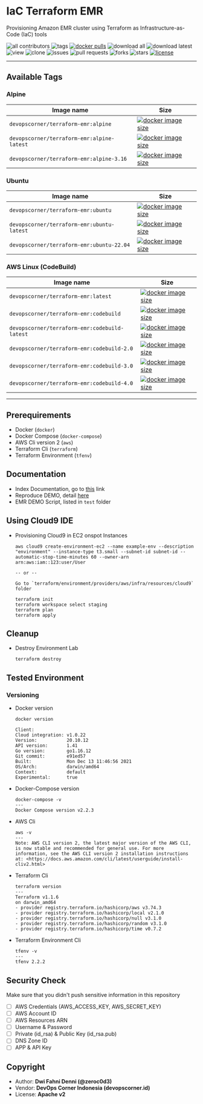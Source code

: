 # IaC Terraform EMR

Provisioning Amazon EMR cluster using Terraform as Infrastructure-as-Code (IaC) tools

![all contributors](https://img.shields.io/github/contributors/devopscorner/iac-terraform-emr)
![tags](https://img.shields.io/github/v/tag/devopscorner/iac-terraform-emr?sort=semver)
[![docker pulls](https://img.shields.io/docker/pulls/devopscorner/terraform-emr.svg)](https://hub.docker.com/r/devopscorner/terraform-emr/)
![download all](https://img.shields.io/github/downloads/devopscorner/iac-terraform-emr/total.svg)
![download latest](https://img.shields.io/github/downloads/devopscorner/iac-terraform-emr/2.3.0/total)
![view](https://views.whatilearened.today/views/github/devopscorner/iac-terraform-emr.svg)
![clone](https://img.shields.io/badge/dynamic/json?color=success&label=clone&query=count&url=https://github.com/devopscorner/iac-terraform-emr/blob/master/clone.json?raw=True&logo=github)
![issues](https://img.shields.io/github/issues/devopscorner/iac-terraform-emr)
![pull requests](https://img.shields.io/github/issues-pr/devopscorner/iac-terraform-emr)
![forks](https://img.shields.io/github/forks/devopscorner/iac-terraform-emr)
![stars](https://img.shields.io/github/stars/devopscorner/iac-terraform-emr)
[![license](https://img.shields.io/github/license/devopscorner/iac-terraform-emr)](https://img.shields.io/github/license/devopscorner/iac-terraform-emr)

---

## Available Tags

### Alpine

| Image name | Size |
|------------|------|
| `devopscorner/terraform-emr:alpine` | [![docker image size](https://img.shields.io/docker/image-size/devopscorner/terraform-emr/alpine.svg?label=Image%20size&logo=docker)](https://hub.docker.com/repository/docker/devopscorner/terraform-emr/tags?page=1&ordering=last_updated&name=alpine) |
| `devopscorner/terraform-emr:alpine-latest` | [![docker image size](https://img.shields.io/docker/image-size/devopscorner/terraform-emr/alpine-latest.svg?label=Image%20size&logo=docker)](https://hub.docker.com/repository/docker/devopscorner/terraform-emr/tags?page=1&ordering=last_updated&name=alpine-latest) |
| `devopscorner/terraform-emr:alpine-3.16` | [![docker image size](https://img.shields.io/docker/image-size/devopscorner/terraform-emr/alpine-3.16.svg?label=Image%20size&logo=docker)](https://hub.docker.com/repository/docker/devopscorner/terraform-emr/tags?page=1&ordering=last_updated&name=alpine-3.16) |

### Ubuntu

| Image name | Size |
|------------|------|
| `devopscorner/terraform-emr:ubuntu` | [![docker image size](https://img.shields.io/docker/image-size/devopscorner/terraform-emr/ubuntu.svg?label=Image%20size&logo=docker)](https://hub.docker.com/repository/docker/devopscorner/terraform-emr/tags?page=1&ordering=last_updated&name=ubuntu) |
| `devopscorner/terraform-emr:ubuntu-latest` | [![docker image size](https://img.shields.io/docker/image-size/devopscorner/terraform-emr/ubuntu-latest.svg?label=Image%20size&logo=docker)](https://hub.docker.com/repository/docker/devopscorner/terraform-emr/tags?page=1&ordering=last_updated&name=ubuntu-latest) |
| `devopscorner/terraform-emr:ubuntu-22.04` | [![docker image size](https://img.shields.io/docker/image-size/devopscorner/terraform-emr/ubuntu-22.04.svg?label=Image%20size&logo=docker)](https://hub.docker.com/repository/docker/devopscorner/terraform-emr/tags?page=1&ordering=last_updated&name=ubuntu-22.04) |

### AWS Linux (CodeBuild)

| Image name | Size |
|------------|------|
| `devopscorner/terraform-emr:latest`           | [![docker image size](https://img.shields.io/docker/image-size/devopscorner/terraform-emr/latest.svg?label=Image%20size&logo=docker)](https://hub.docker.com/repository/docker/devopscorner/terraform-emr/tags?page=1&ordering=last_updated&name=latest) |
| `devopscorner/terraform-emr:codebuild`        | [![docker image size](https://img.shields.io/docker/image-size/devopscorner/terraform-emr/codebuild.svg?label=Image%20size&logo=docker)](https://hub.docker.com/repository/docker/devopscorner/terraform-emr/tags?page=1&ordering=last_updated&name=codebuild) |
| `devopscorner/terraform-emr:codebuild-latest` | [![docker image size](https://img.shields.io/docker/image-size/devopscorner/terraform-emr/codebuild-latest.svg?label=Image%20size&logo=docker)](https://hub.docker.com/repository/docker/devopscorner/terraform-emr/tags?page=1&ordering=last_updated&name=codebuild-latest) |
| `devopscorner/terraform-emr:codebuild-2.0`    | [![docker image size](https://img.shields.io/docker/image-size/devopscorner/terraform-emr/codebuild-2.0.svg?label=Image%20size&logo=docker)](https://hub.docker.com/repository/docker/devopscorner/terraform-emr/tags?page=1&ordering=last_updated&name=codebuild-2.0) |
| `devopscorner/terraform-emr:codebuild-3.0`    | [![docker image size](https://img.shields.io/docker/image-size/devopscorner/terraform-emr/codebuild-3.0.svg?label=Image%20size&logo=docker)](https://hub.docker.com/repository/docker/devopscorner/terraform-emr/tags?page=1&ordering=last_updated&name=codebuild-3.0) |
| `devopscorner/terraform-emr:codebuild-4.0`    | [![docker image size](https://img.shields.io/docker/image-size/devopscorner/terraform-emr/codebuild-4.0.svg?label=Image%20size&logo=docker)](https://hub.docker.com/repository/docker/devopscorner/terraform-emr/tags?page=1&ordering=last_updated&name=codebuild-4.0) |

---

## Prerequirements

- Docker (`docker`)
- Docker Compose (`docker-compose`)
- AWS Cli version 2 (`aws`)
- Terraform Cli (`terraform`)
- Terraform Environment (`tfenv`)

## Documentation

- Index Documentation, go to [this](docs/README.md) link
- Reproduce DEMO, detail [here](docs/DEMO.md)
- EMR DEMO Script, listed in `test` folder

## Using Cloud9 IDE

- Provisioning Cloud9 in EC2 onspot Instances

  ```
  aws cloud9 create-environment-ec2 --name example-env --description "environment" --instance-type t3.small --subnet-id subnet-id --automatic-stop-time-minutes 60 --owner-arn arn:aws:iam::123:user/User

  -- or --

  Go to `terraform/environment/providers/aws/infra/resources/cloud9` folder

  terraform init
  terraform workspace select staging
  terraform plan
  terraform apply
  ```

## Cleanup

- Destroy Environment Lab

  ```
  terraform destroy
  ```

## Tested Environment

### Versioning

- Docker version

  ```
  docker version

  Client:
  Cloud integration: v1.0.22
  Version:           20.10.12
  API version:       1.41
  Go version:        go1.16.12
  Git commit:        e91ed57
  Built:             Mon Dec 13 11:46:56 2021
  OS/Arch:           darwin/amd64
  Context:           default
  Experimental:      true
  ```

- Docker-Compose version

  ```
  docker-compose -v
  ---
  Docker Compose version v2.2.3
  ```

- AWS Cli

  ```
  aws -v
  ---
  Note: AWS CLI version 2, the latest major version of the AWS CLI, is now stable and recommended for general use. For more information, see the AWS CLI version 2 installation instructions at: <https://docs.aws.amazon.com/cli/latest/userguide/install-cliv2.html>
  ```

- Terraform Cli

  ```
  terraform version
  ---
  Terraform v1.1.6
  on darwin_amd64
  - provider registry.terraform.io/hashicorp/aws v3.74.3
  - provider registry.terraform.io/hashicorp/local v2.1.0
  - provider registry.terraform.io/hashicorp/null v3.1.0
  - provider registry.terraform.io/hashicorp/random v3.1.0
  - provider registry.terraform.io/hashicorp/time v0.7.2
  ```

- Terraform Environment Cli

  ```
  tfenv -v
  ---
  tfenv 2.2.2
  ```

## Security Check

Make sure that you didn't push sensitive information in this repository

- [ ] AWS Credentials (AWS_ACCESS_KEY, AWS_SECRET_KEY)
- [ ] AWS Account ID
- [ ] AWS Resources ARN
- [ ] Username & Password
- [ ] Private (id_rsa) & Public Key (id_rsa.pub)
- [ ] DNS Zone ID
- [ ] APP & API Key

## Copyright

- Author: **Dwi Fahni Denni (@zeroc0d3)**
- Vendor: **DevOps Corner Indonesia (devopscorner.id)**
- License: **Apache v2**

